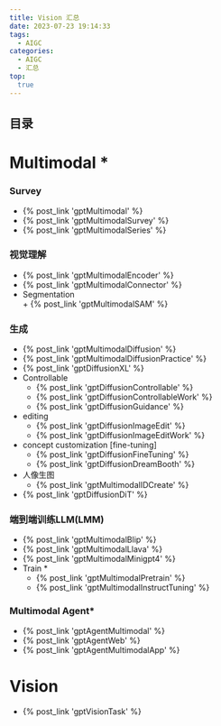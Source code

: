 ```yaml
---
title: Vision 汇总
date: 2023-07-23 19:14:33
tags:
  - AIGC
categories: 
  - AIGC
  - 汇总  
top:
  true
---
```


<p></p>
<!-- more -->

## 目录
<!-- toc -->

# Multimodal *
### Survey
+ {% post_link 'gptMultimodal' %} 
+ {% post_link 'gptMultimodalSurvey' %}
+ {% post_link 'gptMultimodalSeries' %}  



### 视觉理解
+ {% post_link 'gptMultimodalEncoder' %} 
+ {% post_link 'gptMultimodalConnector' %}  	
+ Segmentation   
	  + {% post_link 'gptMultimodalSAM' %}  


### 生成
  + {% post_link 'gptMultimodalDiffusion' %}   
  + {% post_link 'gptMultimodalDiffusionPractice' %}  
  + {% post_link 'gptDiffusionXL' %}   
  + Controllable  
    + {% post_link 'gptDiffusionControllable' %} 
    + {% post_link 'gptDiffusionControllableWork' %}
    + {% post_link 'gptDiffusionGuidance' %}
  + editing
    + {% post_link 'gptDiffusionImageEdit' %}   
    + {% post_link 'gptDiffusionImageEditWork' %}   
  + concept customization [fine-tuning]
    + {% post_link 'gptDiffusionFineTuning' %}   
    + {% post_link 'gptDiffusionDreamBooth' %}    
  + 人像生图
    + {% post_link 'gptMultimodalIDCreate' %}     
  + {% post_link 'gptDiffusionDiT' %}   

### 端到端训练LLM(LMM) 
+ {% post_link 'gptMultimodalBlip' %} 
+ {% post_link 'gptMultimodalLlava' %}  
+ {% post_link 'gptMultimodalMinigpt4' %}    
+ Train  *
  + {% post_link 'gptMultimodalPretrain' %}  
  + {% post_link 'gptMultimodalInstructTuning' %}  

### Multimodal Agent*
  + {% post_link 'gptAgentMultimodal' %}  
  + {% post_link 'gptAgentWeb' %}  
  + {% post_link 'gptAgentMultimodalApp' %}  

# Vision
+ {% post_link 'gptVisionTask' %}  

